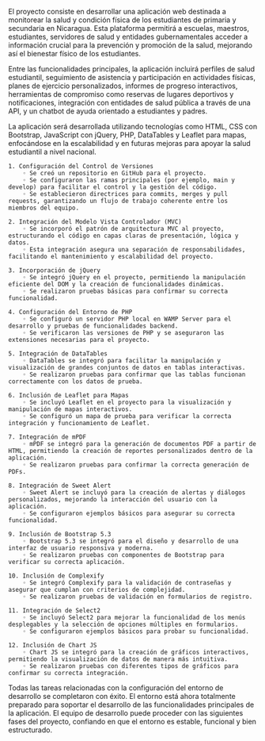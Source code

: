 El proyecto consiste en desarrollar una aplicación web destinada a monitorear la salud y condición física de los estudiantes de primaria y secundaria en Nicaragua. Esta plataforma permitirá a escuelas, maestros, estudiantes, servidores de salud y entidades gubernamentales acceder a información crucial para la prevención y promoción de la salud, mejorando así el bienestar físico de los estudiantes.

Entre las funcionalidades principales, la aplicación incluirá perfiles de salud estudiantil, seguimiento de asistencia y participación en actividades físicas, planes de ejercicio personalizados, informes de progreso interactivos, herramientas de compromiso como reservas de lugares deportivos y notificaciones, integración con entidades de salud pública a través de una API, y un chatbot de ayuda orientado a estudiantes y padres.

La aplicación será desarrollada utilizando tecnologías como HTML, CSS con Bootstrap, JavaScript con jQuery, PHP, DataTables y Leaflet para mapas, enfocándose en la escalabilidad y en futuras mejoras para apoyar la salud estudiantil a nivel nacional.

    1. Configuración del Control de Versiones
        ◦ Se creó un repositorio en GitHub para el proyecto.
        ◦ Se configuraron las ramas principales (por ejemplo, main y develop) para facilitar el control y la gestión del código.
        ◦ Se establecieron directrices para commits, merges y pull requests, garantizando un flujo de trabajo coherente entre los miembros del equipo.
        
    2. Integración del Modelo Vista Controlador (MVC)
        ◦ Se incorporó el patrón de arquitectura MVC al proyecto, estructurando el código en capas claras de presentación, lógica y datos.
        ◦ Esta integración asegura una separación de responsabilidades, facilitando el mantenimiento y escalabilidad del proyecto.
        
    3. Incorporación de jQuery
        ◦ Se integró jQuery en el proyecto, permitiendo la manipulación eficiente del DOM y la creación de funcionalidades dinámicas.
        ◦ Se realizaron pruebas básicas para confirmar su correcta funcionalidad.
        
    4. Configuración del Entorno de PHP
        ◦ Se configuró un servidor PHP local en WAMP Server para el desarrollo y pruebas de funcionalidades backend.
        ◦ Se verificaron las versiones de PHP y se aseguraron las extensiones necesarias para el proyecto.
        
    5. Integración de DataTables
        ◦ DataTables se integró para facilitar la manipulación y visualización de grandes conjuntos de datos en tablas interactivas.
        ◦ Se realizaron pruebas para confirmar que las tablas funcionan correctamente con los datos de prueba.
        
    6. Inclusión de Leaflet para Mapas
        ◦ Se incluyó Leaflet en el proyecto para la visualización y manipulación de mapas interactivos.
        ◦ Se configuró un mapa de prueba para verificar la correcta integración y funcionamiento de Leaflet.
        
    7. Integración de mPDF
        ◦ mPDF se integró para la generación de documentos PDF a partir de HTML, permitiendo la creación de reportes personalizados dentro de la aplicación.
        ◦ Se realizaron pruebas para confirmar la correcta generación de PDFs.
        
    8. Integración de Sweet Alert
        ◦ Sweet Alert se incluyó para la creación de alertas y diálogos personalizados, mejorando la interacción del usuario con la aplicación.
        ◦ Se configuraron ejemplos básicos para asegurar su correcta funcionalidad.
        
    9. Inclusión de Bootstrap 5.3
        ◦ Bootstrap 5.3 se integró para el diseño y desarrollo de una interfaz de usuario responsiva y moderna.
        ◦ Se realizaron pruebas con componentes de Bootstrap para verificar su correcta aplicación.
        
    10. Inclusión de Complexify
        ◦ Se integró Complexify para la validación de contraseñas y asegurar que cumplan con criterios de complejidad.
        ◦ Se realizaron pruebas de validación en formularios de registro.
        
    11. Integración de Select2
        ◦ Se incluyó Select2 para mejorar la funcionalidad de los menús desplegables y la selección de opciones múltiples en formularios.
        ◦ Se configuraron ejemplos básicos para probar su funcionalidad.
        
    12. Inclusión de Chart JS
        ◦ Chart JS se integró para la creación de gráficos interactivos, permitiendo la visualización de datos de manera más intuitiva.
        ◦ Se realizaron pruebas con diferentes tipos de gráficos para confirmar su correcta integración.
        
Todas las tareas relacionadas con la configuración del entorno de desarrollo se completaron con éxito. El entorno está ahora totalmente preparado para soportar el desarrollo de las funcionalidades principales de la aplicación. El equipo de desarrollo puede proceder con las siguientes fases del proyecto, confiando en que el entorno es estable, funcional y bien estructurado.
